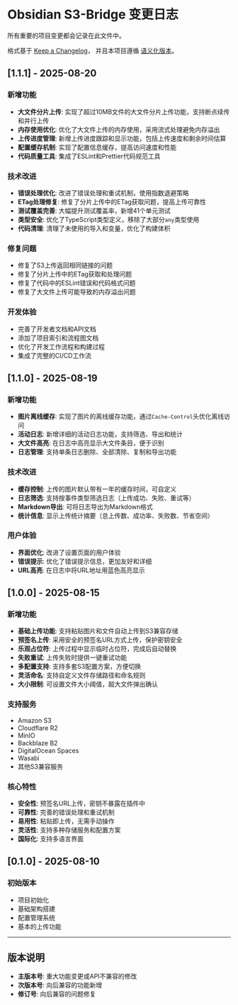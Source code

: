 # Obsidian S3-Bridge 变更日志

所有重要的项目变更都会记录在此文件中。

格式基于 [Keep a Changelog](https://keepachangelog.com/zh-CN/1.0.0/)，
并且本项目遵循 [语义化版本](https://semver.org/lang/zh-CN/)。

## [1.1.1] - 2025-08-20

### 新增功能
- **大文件分片上传**: 实现了超过10MB文件的大文件分片上传功能，支持断点续传和并行上传
- **内存使用优化**: 优化了大文件上传的内存使用，采用流式处理避免内存溢出
- **上传进度管理**: 新增上传进度跟踪和显示功能，包括上传速度和剩余时间估算
- **配置缓存机制**: 实现了配置信息缓存，提高访问速度和性能
- **代码质量工具**: 集成了ESLint和Prettier代码规范工具

### 技术改进
- **错误处理优化**: 改进了错误处理和重试机制，使用指数退避策略
- **ETag处理修复**: 修复了分片上传中的ETag获取问题，提高上传可靠性
- **测试覆盖完善**: 大幅提升测试覆盖率，新增41个单元测试
- **类型安全**: 优化了TypeScript类型定义，移除了大部分`any`类型使用
- **代码清理**: 清理了未使用的导入和变量，优化了构建体积

### 修复问题
- 修复了S3上传返回相同链接的问题
- 修复了分片上传中的ETag获取和处理问题
- 修复了代码中的ESLint错误和代码格式问题
- 修复了大文件上传可能导致的内存溢出问题

### 开发体验
- 完善了开发者文档和API文档
- 添加了项目索引和流程图文档
- 优化了开发工作流程和构建过程
- 集成了完整的CI/CD工作流

## [1.1.0] - 2025-08-19

### 新增功能
- **图片离线缓存**: 实现了图片的离线缓存功能，通过`Cache-Control`头优化离线访问
- **活动日志**: 新增详细的活动日志功能，支持筛选、导出和统计
- **大文件高亮**: 在日志中高亮显示大文件条目，便于识别
- **日志管理**: 支持单条日志删除、全部清除、复制和导出功能

### 技术改进
- **缓存控制**: 上传的图片默认带有一年的缓存时间，可自定义
- **日志筛选**: 支持按事件类型筛选日志（上传成功、失败、重试等）
- **Markdown导出**: 可将日志导出为Markdown格式
- **统计信息**: 显示上传统计摘要（总上传数、成功率、失败数、节省空间）

### 用户体验
- **界面优化**: 改进了设置页面的用户体验
- **错误提示**: 优化了错误提示信息，更加友好和详细
- **URL高亮**: 在日志中将URL地址用蓝色高亮显示

## [1.0.0] - 2025-08-15

### 新增功能
- **基础上传功能**: 支持粘贴图片和文件自动上传到S3兼容存储
- **预签名上传**: 采用安全的预签名URL方式上传，保护密钥安全
- **乐观占位符**: 上传过程中显示临时占位符，完成后自动替换
- **失败重试**: 上传失败时提供一键重试功能
- **多配置支持**: 支持多套S3配置方案，方便切换
- **灵活命名**: 支持自定义文件存储路径和命名规则
- **大小限制**: 可设置文件大小阈值，超大文件弹出确认

### 支持服务
- Amazon S3
- Cloudflare R2
- MinIO
- Backblaze B2
- DigitalOcean Spaces
- Wasabi
- 其他S3兼容服务

### 核心特性
- **安全性**: 预签名URL上传，密钥不暴露在插件中
- **可靠性**: 完善的错误处理和重试机制
- **易用性**: 粘贴即上传，无需手动操作
- **灵活性**: 支持多种存储服务和配置方案
- **国际化**: 支持多语言界面

## [0.1.0] - 2025-08-10

### 初始版本
- 项目初始化
- 基础架构搭建
- 配置管理系统
- 基本的上传功能

---

## 版本说明

- **主版本号**: 重大功能变更或API不兼容的修改
- **次版本号**: 向后兼容的功能新增
- **修订号**: 向后兼容的问题修复